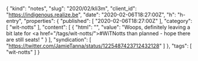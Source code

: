 {
  "kind": "notes",
  "slug": "2020/02/kli3m",
  "client_id": "https://indigenous.realize.be",
  "date": "2020-02-06T18:27:00Z",
  "h": "h-entry",
  "properties": {
    "published": [
      "2020-02-06T18:27:00Z"
    ],
    "category": [
      "wit-notts"
    ],
    "content": [
      {
        "html": "",
        "value": "Woops, definitely leaving a bit late for <a href=\"/tags/wit-notts/\">#WiTNotts</a> than planned - hope there are still seats! "
      }
    ],
    "syndication": [
      "https://twitter.com/JamieTanna/status/1225487423712432128"
    ]
  },
  "tags": [
    "wit-notts"
  ]
}
